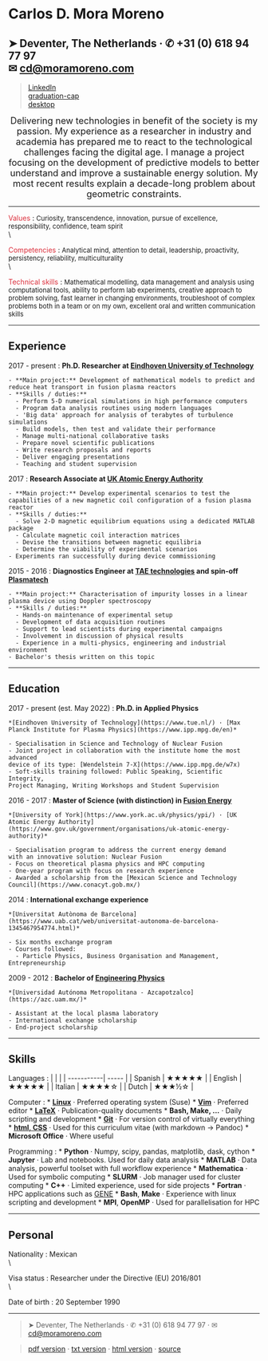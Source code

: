 Carlos D. Mora Moreno
===========

➤ Deventer, The Netherlands · ✆ +31 (0) 618 94 77 97 </br>✉  <cd@moramoreno.com>
-----------------------------------------------------------------------
> [LinkedIn](https://www.linkedin.com/in/c-mora-moreno/)   
> [graduation-cap](https://www.tue.nl/en/research/researchers/carlos-daniel-mora-moreno/)  
> [desktop](https://moramoreno.com)

<center>
<font size="4">
Delivering new technologies in benefit of the society is my passion.  
My experience as a researcher in industry and academia has prepared me to react to the technological challenges facing the digital age. I manage a project focusing on the development of predictive models to better understand and improve a sustainable energy solution.  
My most recent results explain a decade-long problem about geometric constraints.
</font>
</center>


----

<font color="dc303d">Values</font>
:   <font size="2.95">Curiosity, transcendence, innovation, pursue of excellence, responsibility, confidence, team spirit </font>\
\

<font color="dc303d">Competencies</font>
:   <font size="2.95">Analytical mind, attention to detail, leadership, proactivity, persistency, reliability, multiculturality </font>\
\

<font color="dc303d">Technical skills</font>
:   <font size="2.95">Mathematical modelling, data management and analysis using computational tools, ability to perform lab experiments, creative approach to problem solving, fast learner in changing environments, troubleshoot of complex problems both in a team or on my own, excellent oral and written communication skills </font>

----

Experience
----------

2017 - present
:   **Ph.D. Researcher at [Eindhoven University of Technology](https://www.tue.nl/en/research/research-groups/science-and-technology-of-nuclear-fusion/)**

    - **Main project:** Development of mathematical models to predict and reduce heat transport in fusion plasma reactors
    - **Skills / duties:**
      - Perform 5-D numerical simulations in high performance computers
      - Program data analysis routines using modern languages
      - 'Big data' approach for analysis of terabytes of turbulence simulations
      - Build models, then test and validate their performance
      - Manage multi-national collaborative tasks
      - Prepare novel scientific publications
      - Write research proposals and reports
      - Deliver engaging presentations
      - Teaching and student supervision

2017
:   **Research Associate at [UK Atomic Energy Authority](https://www.gov.uk/government/organisations/uk-atomic-energy-authority)**

    - **Main project:** Develop experimental scenarios to test the capabilities of a new magnetic coil configuration of a fusion plasma reactor
    - **Skills / duties:**
      - Solve 2-D magnetic equilibrium equations using a dedicated MATLAB package
      - Calculate magnetic coil interaction matrices
      - Devise the transitions between magnetic equilibria
      - Determine the viability of experimental scenarios
    - Experiments ran successfully during device commissioning

2015 - 2016
:   **Diagnostics Engineer at [TAE technologies](https://tae.com/) and spin-off [Plasmatech](https://www.linkedin.com/company/plasma-diagnostics-and-technologies/about/)**

    - **Main project:** Characterisation of impurity losses in a linear plasma device using Doppler spectroscopy
    - **Skills / duties:**
      - Hands-on maintenance of experimental setup
      - Development of data acquisition routines
      - Support to lead scientists during experimental campaigns
      - Involvement in discussion of physical results
      - Experience in a multi-physics, engineering and industrial environment
    - Bachelor's thesis written on this topic

----

Education
---------

2017 - present (est. May 2022)
:   **Ph.D. in Applied Physics**

    *[Eindhoven University of Technology](https://www.tue.nl/) · [Max Planck Institute for Plasma Physics](https://www.ipp.mpg.de/en)*

    - Specialisation in Science and Technology of Nuclear Fusion
    - Joint project in collaboration with the institute home the most advanced  
    device of its type: [Wendelstein 7-X](https://www.ipp.mpg.de/w7x)
    - Soft-skills training followed: Public Speaking, Scientific Integrity,  
    Project Managing, Writing Workshops and Student Supervision

2016 - 2017
:   **Master of Science (with distinction) in [Fusion Energy](https://www.york.ac.uk/study/postgraduate-taught/courses/msc-fusion-energy/)**

    *[University of York](https://www.york.ac.uk/physics/ypi/) · [UK Atomic Energy Authority](https://www.gov.uk/government/organisations/uk-atomic-energy-authority)*

    - Specialisation program to address the current energy demand  
    with an innovative solution: Nuclear Fusion
    - Focus on theoretical plasma physics and HPC computing
    - One-year program with focus on research experience
    - Awarded a scholarship from the [Mexican Science and Technology Council](https://www.conacyt.gob.mx/)

2014
:   **International exchange experience**

    *[Universitat Autònoma de Barcelona](https://www.uab.cat/web/universitat-autonoma-de-barcelona-1345467954774.html)*

    - Six months exchange program
    - Courses followed:
      - Particle Physics, Business Organisation and Management, Entrepreneurship

2009 - 2012
:   **Bachelor of [Engineering Physics](http://cbi.azc.uam.mx/?page_id=31)**

    *[Universidad Autónoma Metropolitana - Azcapotzalco](https://azc.uam.mx/)*

    - Assistant at the local plasma laboratory
    - International exchange scholarship
    - End-project scholarship

----

Skills
-----
Languages
:   |            |       |
    | -----------| ----- |
    | Spanish    | ★★★★★ |
    | English    | ★★★★★ |
    | Italian    | ★★★★☆ |
    | Dutch      | ★★★½☆ |

Computer
:   * **[Linux](https://www.linux.org/)** · Preferred operating system (Suse)
    * **[Vim](https://www.vim.org/)** · Preferred editor
    * **[LaTeX](https://www.latex-project.org/)** · Publication-quality documents
    * **Bash, Make, ...** · Daily scripting and development
    * **[Git](https://git-scm.com/)** · For version control of virtually everything
    * **[html, CSS](https://www.w3.org/standards/webdesign/htmlcss)** · Used for this curriculum vitae (with markdown → Pandoc)
    * **Microsoft Office** · Where useful

Programming
:   * **Python** · Numpy, scipy, pandas, matplotlib, dask, cython
    * **Jupyter** · Lab and notebooks. Used for daily data analysis
    * **MATLAB** · Data analysis, powerful toolset with full workflow experience
    * **Mathematica** · Used for symbolic computing
    * **SLURM** · Job manager used for cluster computing
    * **C++** · Limited experience, used for side projects
    * **Fortran** · HPC applications such as [GENE](https://genecode.org/details.html)
    * **Bash**, **Make** · Experience with linux scripting and development
    * **MPI**, **OpenMP** · Used for parallelisation for HPC

----

Personal
-----
Nationality
:   Mexican\
\

Visa status
:   Researcher under the Directive (EU) 2016/801\
\

Date of birth
:   20 September 1990

----

<!---
References
----------
👤
:   ****

    **

    |    |                                                    |
    | ---| -------------------------------------------------- |
    | ✉  | []() |
    | ✆  |      |
----
-->

> ➤ Deventer, The Netherlands · ✆ +31 (0) 618 94 77 97 · ✉  <cd@moramoreno.com>

> [pdf version](https://raw.githubusercontent.com/cardanmomo/CV/master/CV_CD_Mora_Moreno.pdf) · [txt version](https://raw.githubusercontent.com/cardanmomo/CV/master/CV_CD_Mora_Moreno.txt) · [html version](https://cv.moramoreno.com/) · [source](https://github.com/cardanmomo/CV)
